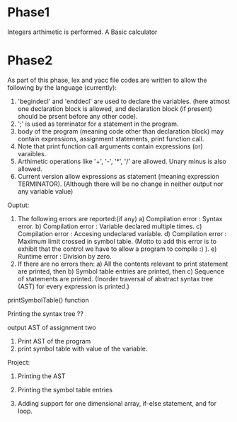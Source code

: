 # Phase1
Integers arthimetic is performed. A Basic calculator <br/>

# Phase2
As part of this phase, lex and yacc file codes are written to allow the following by the language (currently):
1) 'begindecl' and 'enddecl' are used to declare the variables. (here atmost one declaration block is allowed, and declaration block (if present) should be prsent before any other code).
2) ';' is used as terminator for a statement in the program.
3) body of the program (meaning code other than declaration block) may contain expressions, assignment statements, print function call.
4) Note that print function call arguments contain expressions (or) varaibles.
5) Arthimetic operations like '+', '-', '*', '/' are allowed. Unary minus is also allowed.
6) Current version allow expressions as statement (meaning expression TERMINATOR). (Although there will be no change in neither output nor any variable value)

Ouptut:
1) The following errors are reported:(if any)
	a) Compilation error	: Syntax error.
	b) Compilation error	: Variable declared multiple times.
	c) Compilation error	: Accesing undeclared variable.
	d) Compilation error	: Maximum limit crossed in symbol table. (Motto to add this error is to exhibit that the control we have to allow a program to compile :) ).
	e) Runtime error	: Division by zero.
2) If there are no errors then:
	a) All the contents relevant to print statement are printed, then
	b) Symbol table entries are printed, then
	c) Sequence of statements are printed. (Inorder traversal of abstract syntax tree (AST) for every expression is printed.)






printSymbolTable() function 

Printing the syntax tree ??



output AST of assignment two
1) Print AST of the program
2) print symbol table with value of the variable.


Project:

1) Printing the AST

2) Printing the symbol table entries

3) Adding support for one dimensional array, if-else statement, and for loop.
